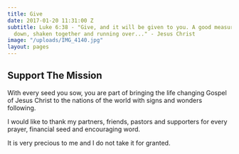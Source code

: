 ```yaml
---
title: Give
date: 2017-01-20 11:31:00 Z
subtitle: Luke 6:38 - "Give, and it will be given to you. A good measure, pressed
  down, shaken together and running over..." - Jesus Christ
image: "/uploads/IMG_4140.jpg"
layout: pages
---
```


## Support The Mission

With every seed you sow, you are part of bringing the life changing Gospel of Jesus Christ to the nations of the world with signs and wonders following. 

I would like to thank my partners, friends, pastors and supporters for every prayer, financial seed and encouraging word.

It is very precious to me and I do not take it for granted.   